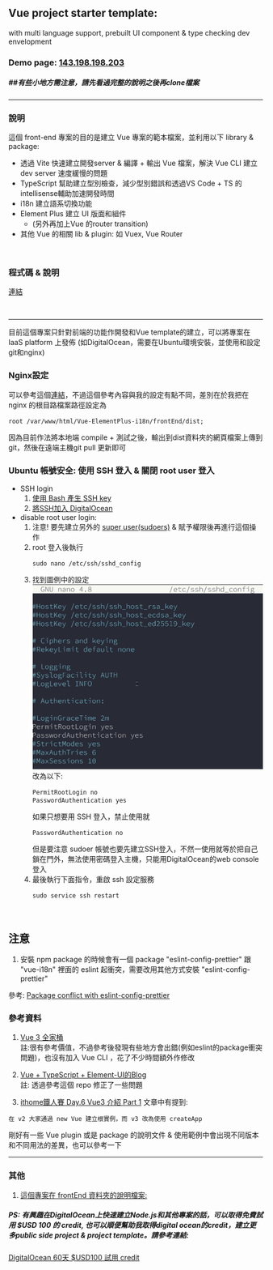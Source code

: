 ## Vue project starter template: 
 with multi language support, prebuilt UI component & type checking dev envelopment
### Demo page: [143.198.198.203](http://143.198.198.203)

##### ##有些小地方需注意，請先看過完整的說明之後再clone檔案

***
### 說明
這個 front-end 專案的目的是建立 Vue 專案的範本檔案，並利用以下 library & package:
  - 透過 Vite 快速建立開發server & 編譯 + 輸出 Vue 檔案，解決 Vue CLI 建立 dev server 速度緩慢的問題
  - TypeScript 幫助建立型別檢查，減少型別錯誤和透過VS Code + TS 的 intellisense輔助加速開發時間 
  - i18n 建立語系切換功能
  - Element Plus 建立 UI 版面和組件 
    - (另外再加上Vue 的router transition)
  - 其他 Vue 的相關 lib & plugin: 如  Vuex, Vue Router 
<br>

### 程式碼 & 說明
[連結](https://github.com/avgsteve/Vue-ElementPlus-i18n/tree/main/frontEnd)

<br>

***
目前這個專案只針對前端的功能作開發和Vue template的建立，可以將專案在 IaaS platform 上發佈
(如DigitalOcean，需要在Ubuntu環境安裝，並使用和設定git和nginx) <br>

  ### Nginx設定
  可以參考這個[連結](https://www.digitalocean.com/community/questions/how-to-configure-vuejs-and-laravel-on-nginx)，不過這個參考內容與我的設定有點不同，差別在於我把在 nginx 的根目路檔案路徑設定為
  ```
  root /var/www/html/Vue-ElementPlus-i18n/frontEnd/dist; 
  ```
  因為目前作法將本地端 compile + 測試之後，輸出到dist資料夾的網頁檔案上傳到git，然後在遠端主機git pull 更新即可

  ### Ubuntu 帳號安全: 使用 SSH 登入 & 關閉 root user 登入
  - SSH login
    1. [使用 Bash 產生 SSH key](https://docs.digitalocean.com/products/droplets/how-to/add-ssh-keys/create-with-openssh/)
    2. [將SSH加入 DigitalOcean](https://docs.digitalocean.com/products/droplets/how-to/add-ssh-keys/to-account/)
  - disable root user login:
    1. 注意! 要先建立另外的 [super user(sudoers)](https://www.opencli.com/linux/ubuntu-create-sudo-account) & 賦予權限後再進行這個操作
    2. root 登入後執行
        ```
        sudo nano /etc/ssh/sshd_config
        ```
    3. 找到圖例中的設定
    ![ubuntu sshd_config](https://github.com/avgsteve/Vue-ElementPlus-i18n/blob/main/screenCapture/disable%20ubuntu%20root.png?raw=true)
    改為以下:
        ```
        PermitRootLogin no
        PasswordAuthentication yes
        ```
        如果只想要用 SSH 登入，禁止使用就 
        ```
        PasswordAuthentication no
        ```
        但是要注意 sudoer 帳號也要先建立SSH登入，不然一使用就等於把自己鎖在門外，無法使用密碼登入主機，只能用DigitalOcean的web console登入
    4. 最後執行下面指令，重啟 ssh 設定服務 
        ```
        sudo service ssh restart
        ```    

<br>

## 注意 

1. 安裝 npm package 的時候會有一個 package "eslint-config-prettier" 跟 "vue-i18n" 裡面的 eslint 起衝突，需要改用其他方式安裝 "eslint-config-prettier"

參考: [Package conflict with eslint-config-prettier](https://github.com/avgsteve/Vue-ElementPlus-i18n/tree/main/frontEnd#npm-install--d-eslint-config-prettier)


### 參考資料

  1. [Vue 3 全家桶](https://segmentfault.com/a/1190000039157357) <br> 註:很有參考價值，不過參考後發現有些地方會出錯(例如eslint的package衝突問題)，也沒有加入 Vue CLI ，花了不少時間額外作修改

  2. [Vue + TypeScript + Element-UI的Blog](https://biaochenxuying.cn/articleDetail?article_id=5c9d8ce5f181945ddd6b0ffc)  <br> 註: 透過參考這個 repo 修正了一些問題

  3. [ithome鐵人賽 Day.6 Vue3 介紹 Part 1](https://ithelp.ithome.com.tw/articles/10236320)  文章中有提到: 
   ```
   在 v2 大家通過 new Vue 建立根實例，而 v3 改為使用 createApp 
   ```
   剛好有一些 Vue plugin 或是 package 的說明文件 & 使用範例中會出現不同版本和不同用法的差異，也可以參考一下



***
### 其他
  1. [這個專案在 frontEnd 資料夾的說明檔案:](https://github.com/avgsteve/Vue-ElementPlus-i18n/blob/main/frontEnd/readme.md)
##### PS: 有興趣在DigitalOcean上快速建立Node.js和其他專案的話，可以取得免費試用 $USD 100 的 credit, 也可以順便幫助我取得digital ocean的credit，建立更多public side project & project template。請參考連結:
[DigitalOcean 60天 $USD100 試用 credit](https://m.do.co/c/219f220fca1f) 